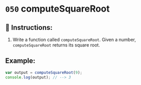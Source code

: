# `050` computeSquareRoot

## 📝 Instructions:

1. Write a function called `computeSquareRoot`. Given a number, `computeSquareRoot` returns its square root.

## Example:

```Javascript
var output = computeSquareRoot(9);
console.log(output); // --> 3
```